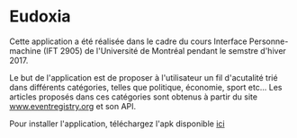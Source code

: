 # Eudoxia

Cette application a été réalisée dans le cadre du cours Interface Personne-machine (IFT 2905) de l'Université de Montréal pendant le semstre d'hiver 2017.


Le but de l'application est de proposer à l'utilisateur un fil d'acutalité trié dans différents catégories, telles que politique, économie, sport etc... Les articles proposés dans ces catégories sont obtenus à partir du site www.eventregistry.org et son API.

Pour installer l'application, téléchargez l'apk disponible <a href=https://github.com/Eldodo/Eudoxia/blob/master/app/app-release.apk> ici</a> 
